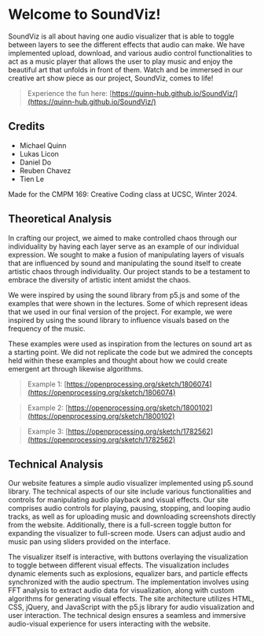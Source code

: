 # Welcome to SoundViz!

SoundViz is all about having one audio visualizer that is able to toggle between layers to see the different effects that audio can make. We have implemented upload, download, and various audio control functionalities to act as a music player that allows the user to play music and enjoy the beautiful art that unfolds in front of them. Watch and be immersed in our creative art show piece as our project, SoundViz, comes to life!

>Experience the fun here: [https://quinn-hub.github.io/SoundViz/](https://quinn-hub.github.io/SoundViz/)


## Credits
- Michael Quinn
- Lukas Licon
- Daniel Do
- Reuben Chavez
- Tien Le

Made for the CMPM 169: Creative Coding class at UCSC, Winter 2024.

## Theoretical Analysis
In crafting our project, we aimed to make controlled chaos through our individuality by having each layer serve as an example of our individual expression. We sought to make a fusion of manipulating layers of visuals that are influenced by sound and manipulating the sound itself to create artistic chaos through individuality. Our project stands to be a testament to embrace the diversity of artistic intent amidst the chaos.

  

We were inspired by using the sound library from p5.js and some of the examples that were shown in the lectures. Some of which represent ideas that we used in our final version of the project. For example, we were inspired by using the sound library to influence visuals based on the frequency of the music.

  

These examples were used as inspiration from the lectures on sound art as a starting point. We did not replicate the code but we admired the concepts held within these examples and thought about how we could create emergent art through likewise algorithms.

>Example 1: [https://openprocessing.org/sketch/1806074](https://openprocessing.org/sketch/1806074)

>Example 2: [https://openprocessing.org/sketch/1800102](https://openprocessing.org/sketch/1800102)

>Example 3: [https://openprocessing.org/sketch/1782562](https://openprocessing.org/sketch/1782562)

## Technical Analysis

Our website features a simple audio visualizer implemented using p5.sound library. The technical aspects of our site include various functionalities and controls for manipulating audio playback and visual effects. Our site comprises audio controls for playing, pausing, stopping, and looping audio tracks, as well as for uploading music and downloading screenshots directly from the website. Additionally, there is a full-screen toggle button for expanding the visualizer to full-screen mode. Users can adjust audio and music pan using sliders provided on the interface. 

The visualizer itself is interactive, with buttons overlaying the visualization to toggle between different visual effects. The visualization includes dynamic elements such as explosions, equalizer bars, and particle effects synchronized with the audio spectrum. The implementation involves using FFT analysis to extract audio data for visualization, along with custom algorithms for generating visual effects. The site architecture utilizes HTML, CSS, jQuery, and JavaScript with the p5.js library for audio visualization and user interaction. The technical design ensures a seamless and immersive audio-visual experience for users interacting with the website.